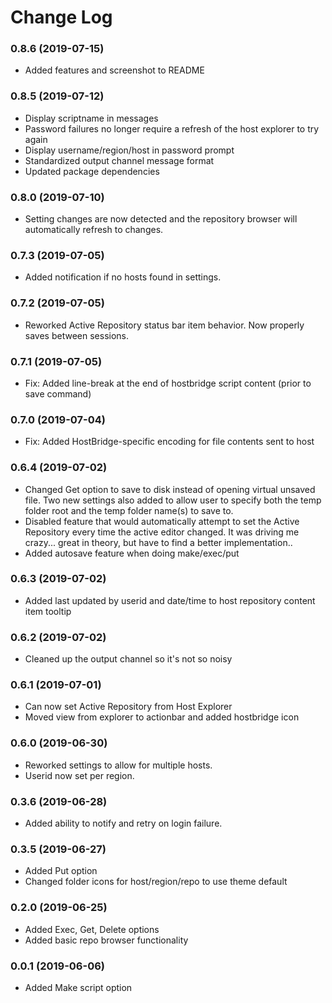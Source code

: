 # Change Log


### 0.8.6 (2019-07-15)
* Added features and screenshot to README


### 0.8.5 (2019-07-12)
* Display scriptname in messages
* Password failures no longer require a refresh of the host explorer to try again
* Display username/region/host in password prompt  
* Standardized output channel message format
* Updated package dependencies


### 0.8.0 (2019-07-10)
* Setting changes are now detected and the repository browser will automatically refresh to changes.  


### 0.7.3 (2019-07-05)
* Added notification if no hosts found in settings.


### 0.7.2 (2019-07-05)
* Reworked Active Repository status bar item behavior.  Now properly saves between sessions.


### 0.7.1 (2019-07-05)
* Fix: Added line-break at the end of hostbridge script content (prior to save command)


### 0.7.0 (2019-07-04)
* Fix: Added HostBridge-specific encoding for file contents sent to host


### 0.6.4 (2019-07-02)
* Changed Get option to save to disk instead of opening virtual unsaved file.  Two new settings also added to 
allow user to specify both the temp folder root and the temp folder name(s) to save to.
* Disabled feature that would automatically attempt to set the Active Repository every time the active editor changed.
It was driving me crazy...  great in theory, but have to find a better implementation..
* Added autosave feature when doing make/exec/put


### 0.6.3 (2019-07-02)
* Added last updated by userid and date/time to host repository content item tooltip


### 0.6.2 (2019-07-02)
* Cleaned up the output channel so it's not so noisy


### 0.6.1 (2019-07-01)
* Can now set Active Repository from Host Explorer
* Moved view from explorer to actionbar and added hostbridge icon


### 0.6.0 (2019-06-30)
* Reworked settings to allow for multiple hosts.  
* Userid now set per region.


### 0.3.6 (2019-06-28)
* Added ability to notify and retry on login failure.


### 0.3.5 (2019-06-27)
* Added Put option
* Changed folder icons for host/region/repo to use theme default

### 0.2.0 (2019-06-25)
* Added Exec, Get, Delete options
* Added basic repo browser functionality


### 0.0.1 (2019-06-06)
* Added Make script option
